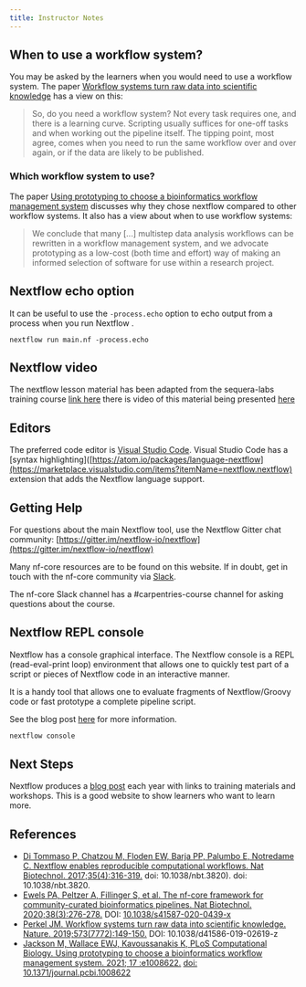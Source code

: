 ```yaml
---
title: Instructor Notes
---
```


## When to use a workflow system?

You may be asked by the learners when you would need to use a workflow system. The paper [Workflow systems turn raw data into scientific knowledge](https://pubmed.ncbi.nlm.nih.gov/31477884/) has a view on this:

> So, do you need a workflow system? Not every task requires one, and there is a learning curve. Scripting usually suffices for one-off tasks and when working out the pipeline itself. The tipping point, most agree, comes when you need to run the same workflow over and over again, or if the data are likely to be published.

### Which workflow system to use?

The paper [Using prototyping to choose a bioinformatics workflow management system](https://doi.org/10.1371/journal.pcbi.1008622) discusses why they chose nextflow compared to other workflow systems. It also has a view about when to use workflow systems:

> We conclude that many [...] multistep data analysis workflows can be rewritten in a workflow management system, and we advocate prototyping as a low-cost (both time and effort) way of making an informed selection of software for use within a research project.

## Nextflow echo option

It can be useful to use the `-process.echo` option to echo output from a process when you run  Nextflow .

```
nextflow run main.nf -process.echo
```

## Nextflow video

The nextflow lesson material has been adapted from the sequera-labs training course [link here](https://seqera.io/training) there is video of this material being presented [here](https://youtu.be/8_i8Tn335X0)

## Editors

The preferred code editor is [Visual Studio Code](https://code.visualstudio.com).  Visual Studio Code has a [syntax highlighting]([https://atom.io/packages/language-nextflow](https://marketplace.visualstudio.com/items?itemName=nextflow.nextflow) extension that adds the Nextflow language support.

## Getting Help

For questions about the main Nextflow tool, use the Nextflow Gitter chat community: [https://gitter.im/nextflow-io/nextflow](https://gitter.im/nextflow-io/nextflow)

Many nf-core resources are to be found on this website. If in doubt, get in touch with the nf-core community via [Slack](https://nf-co.re/join).

The nf-core Slack channel has a #carpentries-course channel for asking questions about the course.

## Nextflow REPL console

Nextflow has a console graphical interface. The Nextflow console is a REPL (read-eval-print loop) environment that allows one to quickly test part of a script or pieces of Nextflow code in an interactive manner.

It is a handy tool that allows one to evaluate fragments of Nextflow/Groovy code or fast prototype a complete pipeline script.

See the blog post [here](https://www.nextflow.io/blog/2015/introducing-nextflow-console.html) for more information.

```bash
nextflow console
```

## Next Steps

Nextflow produces a [blog post](https://www.nextflow.io/blog/2023/learn-nextflow-in-2023.html) each year with links to training materials and workshops.
This is a good website to show learners who want to learn more.



## References

- [Di Tommaso P, Chatzou M, Floden EW, Barja PP, Palumbo E, Notredame C. Nextflow enables reproducible computational workflows. Nat Biotechnol. 2017;35(4):316-319.](https://www.nature.com/articles/nbt.3820) doi: 10.1038/nbt.3820). doi: 10.1038/nbt.3820.
- [Ewels PA, Peltzer A, Fillinger S, et al. The nf-core framework for community-curated bioinformatics pipelines. Nat Biotechnol. 2020;38(3):276-278.](https://www.nature.com/articles/s41587-020-0439-x)  DOI: [10\.1038/s41587-020-0439-x](https://doi.org/10.1038/s41587-020-0439-x)
- [Perkel JM. Workflow systems turn raw data into scientific knowledge. Nature. 2019;573(7772):149-150.](https://www.nature.com/articles/d41586-019-02619-z) DOI: 10.1038/d41586-019-02619-z
- [Jackson M, Wallace EWJ, Kavoussanakis K, PLoS Computational Biology. Using prototyping to choose a bioinformatics workflow management system. 2021; 17 :e1008622.](https://journals.plos.org/ploscompbiol/article?id=10.1371/journal.pcbi.1008622) [doi: 10.1371/journal.pcbi.1008622](https://doi.org/10.1371/journal.pcbi.1008622)




